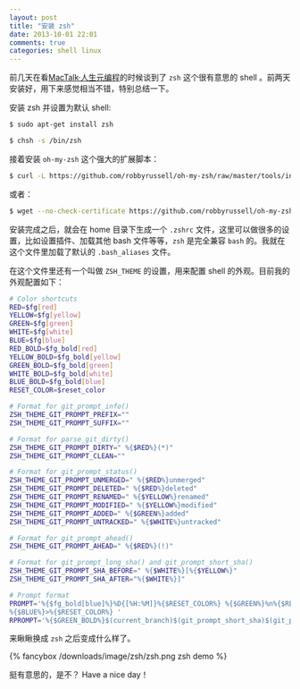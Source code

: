 ```yaml
---
layout: post
title: "安装 zsh"
date: 2013-10-01 22:01
comments: true
categories: shell linux
---
```

前几天在看[MacTalk·人生元编程](http://read.douban.com/ebook/1531222/)的时候谈到了 `zsh` 这个很有意思的 shell 。前两天安装好，用下来感觉相当不错，特别总结一下。

安装 zsh 并设置为默认 shell:

``` bash
$ sudo apt-get install zsh

$ chsh -s /bin/zsh
```

接着安装 `oh-my-zsh` 这个强大的扩展脚本：

``` bash
$ curl -L https://github.com/robbyrussell/oh-my-zsh/raw/master/tools/install.sh | sh
```

或者：

``` bash
$ wget --no-check-certificate https://github.com/robbyrussell/oh-my-zsh/raw/master/tools/install.sh -O - | sh
```

<!-- more -->

安装完成之后，就会在 home 目录下生成一个 `.zshrc` 文件，这里可以做很多的设置，比如设置插件、加载其他 bash 文件等等，`zsh` 是完全兼容 `bash` 的。我就在这个文件里加载了默认的 `.bash_aliases` 文件。

在这个文件里还有一个叫做 `ZSH_THEME` 的设置，用来配置 shell 的外观。目前我的外观配置如下：

``` bash ~/.oh-my-zsh/themes/caiknife.zsh-theme
# Color shortcuts
RED=$fg[red]
YELLOW=$fg[yellow]
GREEN=$fg[green]
WHITE=$fg[white]
BLUE=$fg[blue]
RED_BOLD=$fg_bold[red]
YELLOW_BOLD=$fg_bold[yellow]
GREEN_BOLD=$fg_bold[green]
WHITE_BOLD=$fg_bold[white]
BLUE_BOLD=$fg_bold[blue]
RESET_COLOR=$reset_color

# Format for git_prompt_info()
ZSH_THEME_GIT_PROMPT_PREFIX=""
ZSH_THEME_GIT_PROMPT_SUFFIX=""

# Format for parse_git_dirty()
ZSH_THEME_GIT_PROMPT_DIRTY=" %{$RED%}(*)"
ZSH_THEME_GIT_PROMPT_CLEAN=""

# Format for git_prompt_status()
ZSH_THEME_GIT_PROMPT_UNMERGED=" %{$RED%}unmerged"
ZSH_THEME_GIT_PROMPT_DELETED=" %{$RED%}deleted"
ZSH_THEME_GIT_PROMPT_RENAMED=" %{$YELLOW%}renamed"
ZSH_THEME_GIT_PROMPT_MODIFIED=" %{$YELLOW%}modified"
ZSH_THEME_GIT_PROMPT_ADDED=" %{$GREEN%}added"
ZSH_THEME_GIT_PROMPT_UNTRACKED=" %{$WHITE%}untracked"

# Format for git_prompt_ahead()
ZSH_THEME_GIT_PROMPT_AHEAD=" %{$RED%}(!)"

# Format for git_prompt_long_sha() and git_prompt_short_sha()
ZSH_THEME_GIT_PROMPT_SHA_BEFORE=" %{$WHITE%}[%{$YELLOW%}"
ZSH_THEME_GIT_PROMPT_SHA_AFTER="%{$WHITE%}]"

# Prompt format
PROMPT='%{$fg_bold[blue]%}%D{[%H:%M]}%{$RESET_COLOR%} %{$GREEN%}%n%{$RESET_COLOR%}@%{$RED_BOLD%}%m%{$RESET_COLOR%}:%{$YELLOW%}%~%u$(parse_git_dirty)$(git_prompt_ahead)%{$RESET_COLOR%}
%{$BLUE%}>%{$RESET_COLOR%} '
RPROMPT='%{$GREEN_BOLD%}$(current_branch)$(git_prompt_short_sha)$(git_prompt_status)%{$RESET_COLOR%}'
```

来瞅瞅换成 `zsh` 之后变成什么样了。

{% fancybox /downloads/image/zsh/zsh.png zsh demo %}

挺有意思的，是不？ Have a nice day！
